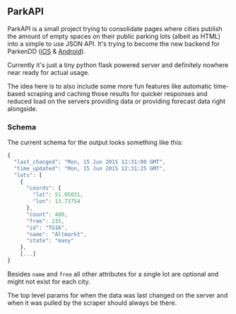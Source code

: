 ## ParkAPI

ParkAPI is a small project trying to consolidate pages where cities publish the amount of empty spaces on their public parking lots (albeit as HTML) into a simple to use JSON API. It's trying to become the new backend for ParkenDD ([iOS](https://github.com/kiliankoe/ParkenDD) & [Android](https://github.com/jklmnn/ParkenDD)).

Currently it's just a tiny python flask powered server and definitely nowhere near ready for actual usage. 

The idea here is to also include some more fun features like automatic time-based scraping and caching those results for quicker responses and reduced load on the servers providing data or providing forecast data right alongside.

### Schema

The current schema for the output looks something like this:

```js
{
  "last_changed": "Mon, 15 Jun 2015 12:31:00 GMT",
  "time_updated": "Mon, 15 Jun 2015 12:31:25 GMT",
  "lots": [
    {
      "coords": {
        "lat": 51.05031,
        "lon": 13.73754
      },
      "count": 400,
      "free": 235,
      "id": "TG16",
      "name": "Altmarkt",
      "state": "many"
    },
    [...]
}
```

Besides `name` and `free` all other attributes for a single lot are optional and might not exist for each city.

The top level params for when the data was last changed on the server and when it was pulled by the scraper should always be there.
